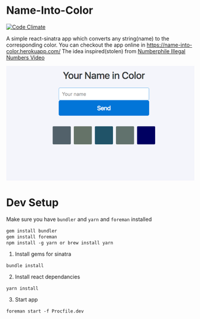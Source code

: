 # Name-Into-Color

[![Code Climate](https://codeclimate.com/github/nirmalathapa/Name-Into-Color/badges/gpa.svg)](https://codeclimate.com/github/nirmalathapa/Name-Into-Color)

A simple react-sinatra app which converts any string(name) to the corresponding color. You can checkout the app online in https://name-into-color.herokuapp.com/
The idea inspired(stolen) from [Numberphile Illegal Numbers Video](https://youtu.be/wo19Y4tw0l8)

![Screenshot](/screenshot.png?raw=true "Screenshot")

# Dev Setup

Make sure you have `bundler` and `yarn` and `foreman` installed

```
gem install bundler
gem install foreman
npm install -g yarn or brew install yarn
```

1. Install gems for sinatra

```
bundle install
```


2. Install react dependancies

```
yarn install
```

3. Start app

```
foreman start -f Procfile.dev
```
